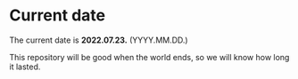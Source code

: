 # Current date

The current date is **2022.07.23.** (YYYY.MM.DD.)

This repository will be good when the world ends, so we will know how long it lasted.